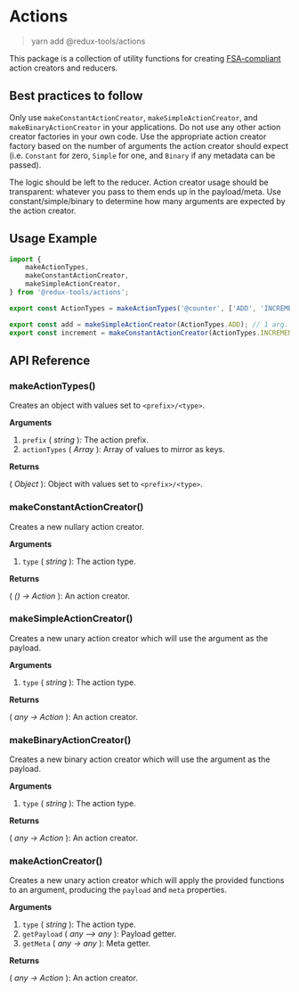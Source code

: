 # Actions

> yarn add @redux-tools/actions

This package is a collection of utility functions for creating [FSA-compliant](https://github.com/redux-utilities/flux-standard-action) action creators and reducers.

## Best practices to follow

Only use `makeConstantActionCreator`, `makeSimpleActionCreator`, and `makeBinaryActionCreator` in your applications. Do not use any other action creator factories in your own code. Use the appropriate action creator factory based on the number of arguments the action creator should expect (i.e. `Constant` for zero, `Simple` for one, and `Binary` if any metadata can be passed).

The logic should be left to the reducer. Action creator usage should be transparent: whatever you pass to them ends up in the payload/meta. Use constant/simple/binary to determine how many arguments are expected by the action creator.

## Usage Example

```js
import {
	makeActionTypes,
	makeConstantActionCreator,
	makeSimpleActionCreator,
} from '@redux-tools/actions';

export const ActionTypes = makeActionTypes('@counter', ['ADD', 'INCREMENT']);

export const add = makeSimpleActionCreator(ActionTypes.ADD); // 1 arg.
export const increment = makeConstantActionCreator(ActionTypes.INCREMENT); // 0 args.
```

## API Reference

### makeActionTypes()

Creates an object with values set to `<prefix>/<type>`.

**Arguments**

1. `prefix` ( _string_ ): The action prefix.
2. `actionTypes` ( _Array_ ): Array of values to mirror as keys.

**Returns**

( _Object_ ): Object with values set to `<prefix>/<type>`.

### makeConstantActionCreator()

Creates a new nullary action creator.

**Arguments**

1. `type` ( _string_ ): The action type.

**Returns**

( _() -> Action_ ): An action creator.

### makeSimpleActionCreator()

Creates a new unary action creator which will use the argument as the payload.

**Arguments**

1. `type` ( _string_ ): The action type.

**Returns**

( _any -> Action_ ): An action creator.

### makeBinaryActionCreator()

Creates a new binary action creator which will use the argument as the payload.

**Arguments**

1. `type` ( _string_ ): The action type.

**Returns**

( _any -> Action_ ): An action creator.

### makeActionCreator()

Creates a new unary action creator which will apply the provided functions to an argument, producing
the `payload` and `meta` properties.

**Arguments**

1. `type` ( _string_ ): The action type.
2. `getPayload` ( _any –> any_ ): Payload getter.
3. `getMeta` ( _any -> any_ ): Meta getter.

**Returns**

( _any -> Action_ ): An action creator.
